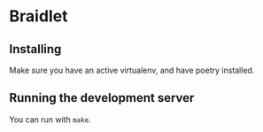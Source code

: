 # Braidlet

## Installing
Make sure you have an active virtualenv, and have poetry installed.

## Running the development server
You can run with `make`.